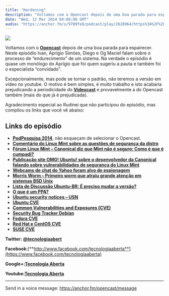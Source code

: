 ```yaml
---
title: "Hardening"
description: "Voltamos com o Opencast depois de uma boa parada para espairecer. Neste episódio Ivan, Aprígio Simões, Diego e Og Maciel falam sobre o processo de “en..."
date: "Wed, 12 Mar 2014 04:00:00 GMT"
audio: "https://anchor.fm/s/9789fe8/podcast/play/2628964/https%3A%2F%2Fd3ctxlq1ktw2nl.cloudfront.net%2Fproduction%2F2019-2-13%2F11240113-44100-2-4af448af57075.mp3"
---
```


![](https://d3sv2eduhewoas.cloudfront.net/episode/image/2f28e22746744a08a3625e9d9ad12d62.jpg)


Voltamos com o [**Opencast**](http://www.ubuntero.com.br/category/opencast/ "Todos os episódios do Opencast") depois de uma boa parada para espairecer. Neste episódio Ivan, Aprígio Simões, Diego e Og Maciel falam sobre o processo de “endurecimento” de um sistema. Na verdade o episódio é quase um monólogo do Aprígio que foi quem sugeriu a pauta e também foi o especialista “convidado”.


Excepcionalmente, mas pode se tornar o padrão, não teremos a versão em vídeo no youtube. O motivo é bem simples, é muito trabalho e isto acabaria prejudicando a periodicidade do [**Videocast**](http://www.ubuntero.com.br/category/videocast-2/ "Todos os episódios do Videocast") e provavelmente a do Opencast também (mais do que já é prejudicada).


Agradecimento especial ao Rudinei que não participou do episódio, mas compilou os links que você vê abaixo:


**Links do episódio**
---------------------


* [**PodPesquisa 2014**](http://podpesquisa.com.br/), não esqueçam de selecionar o Opencast.
* [**Comentário do Linux Mint sobre as questões de segurança da distro**](http://segfault.linuxmint.com/2013/11/answering-controversy-stability-vs-security-is-something-you-configure/)
* [**Fórum Linux Mint – Canonical diz que Mint não é seguro: Como é que é cumpadi?**](http://www.linuxmint.com.br/forum/t-4891/canonical-diz-que-mint-n%C3%A3o-%C3%A9-seguro-como-%C3%A9-que-%C3%A9-cumpadi.html)
* [**Publicação site OMG! Ubuntu! sobre o desenvolvedor da Canonical falando sobre vulnerabilidades de segurança do Linux Mint**](http://www.omgubuntu.co.uk/2013/11/canonical-dev-dont-use-linux-mint-online-banking-unsecure)
* [**Webcams de chat do Yahoo foram alvo de espionagem**](http://veja.abril.com.br/noticia/internacional/webcams-de-chat-do-yahoo-foram-espionadas-por-agencia-britanica)
* [**Morris Worm – Primeiro worm que atraiu grande atenção em sistemas BSD Unix**](http://pt.wikipedia.org/wiki/Worm)
* [**Lista de Discussão Ubuntu-BR: É preciso mudar a versão?**](http://ubuntu.5.x6.nabble.com/E-preciso-mudar-a-versao-td5055392.html)
* [**O que é um PPA?**](http://wiki.ubuntu-br.org/PacotesPPA)
* [**Ubuntu security notices – USN**](http://www.ubuntu.com/usn/)
* [**Ubuntu CVE**](http://people.canonical.com/~ubuntu-security/cve/)
* [**Common Vulnerabilities and Exposures (CVE)**](http://cve.mitre.org/)
* [**Security Bug Tracker Debian**](https://security-tracker.debian.org/)
* [**Fedora CVE**](http://cve.mitre.org/data/refs/refmap/source-FEDORA.html)
* [**Red Hat e CentOS CVE**](https://access.redhat.com/security/cve/)
* [**SUSE CVE**](http://cve.mitre.org/data/refs/refmap/source-SUSE.html)


**Twitter:** [**@tecnologiaabert**](http://twitter.com/tecnologiaabert)


**Facebook:**[**http://www.facebook.com/tecnologiaaberta**](https://www.facebook.com/tecnologiaaberta)


**Google+:**[**Tecnologia Aberta**](https://plus.google.com/u/0/b/114491525240353631044/114491525240353631044/about)


**Youtube:**[**Tecnologia Aberta**](http://youtube.com/tecnologiaaberta)



--- 

Send in a voice message: https://anchor.fm/opencast/message